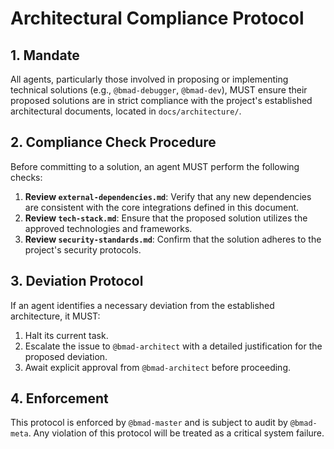 # Architectural Compliance Protocol

## 1. Mandate

All agents, particularly those involved in proposing or implementing technical solutions (e.g., `@bmad-debugger`, `@bmad-dev`), MUST ensure their proposed solutions are in strict compliance with the project's established architectural documents, located in `docs/architecture/`.

## 2. Compliance Check Procedure

Before committing to a solution, an agent MUST perform the following checks:

1.  **Review `external-dependencies.md`**: Verify that any new dependencies are consistent with the core integrations defined in this document.
2.  **Review `tech-stack.md`**: Ensure that the proposed solution utilizes the approved technologies and frameworks.
3.  **Review `security-standards.md`**: Confirm that the solution adheres to the project's security protocols.

## 3. Deviation Protocol

If an agent identifies a necessary deviation from the established architecture, it MUST:

1.  Halt its current task.
2.  Escalate the issue to `@bmad-architect` with a detailed justification for the proposed deviation.
3.  Await explicit approval from `@bmad-architect` before proceeding.

## 4. Enforcement

This protocol is enforced by `@bmad-master` and is subject to audit by `@bmad-meta`. Any violation of this protocol will be treated as a critical system failure.
